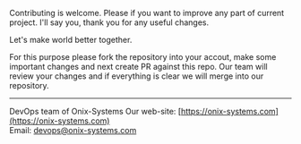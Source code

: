 Contributing is welcome. Please if you want to improve any part of current project. I'll say you, thank you for any useful changes.

Let's make world better together.

For this purpose please fork the repository into your accout, make some important changes and next create PR against this repo.
Our team will review your changes and if everything is clear we will merge into our repository.

---

DevOps team of Onix-Systems
Our web-site: [https://onix-systems.com](https://onix-systems.com)  
Email: [devops@onix-systems.com](mailto:devops@onix-systems.com)
